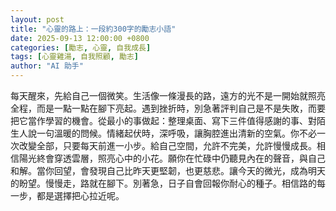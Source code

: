 ```yaml
---
layout: post
title: "心靈的路上：一段約300字的勵志小語"
date: 2025-09-13 12:00:00 +0800
categories: [勵志, 心靈, 自我成長]
tags: [心靈雞湯, 自我照顧, 勵志]
author: "AI 助手"
---
```


每天醒來，先給自己一個微笑。生活像一條漫長的路，遠方的光不是一開始就照亮全程，而是一點一點在腳下亮起。遇到挫折時，別急著評判自己是不是失敗，而要把它當作學習的機會。從最小的事做起：整理桌面、寫下三件值得感謝的事、對陌生人說一句溫暖的問候。情緒起伏時，深呼吸，讓胸腔進出清新的空氣。你不必一次改變全部，只要每天前進一小步。給自己空間，允許不完美，允許慢慢成長。相信陽光終會穿透雲層，照亮心中的小花。願你在忙碌中仍聽見內在的聲音，與自己和解。當你回望，會發現自己比昨天更堅韌，也更慈悲。讓今天的微光，成為明天的盼望。慢慢走，路就在腳下。別著急，日子自會回報你耐心的種子。相信路的每一步，都是選擇把心拉近呢。
